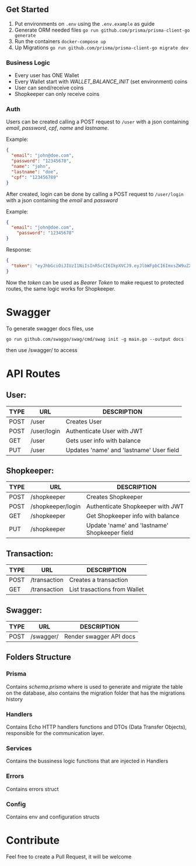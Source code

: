 ## Get Started 
 
1. Put environments on ```.env``` using the ```.env.example``` as guide
2. Generate ORM needed files ```go run github.com/prisma/prisma-client-go generate```
3. Run the containers ```docker-compose up```
4. Up Migrations ```go run github.com/prisma/prisma-client-go migrate dev```


### Business Logic

- Every user has ONE Wallet
- Every Wallet start with *WALLET_BALANCE_INIT* (set environment) coins
- User can send/receive coins
- Shopkeeper can only receive coins

### Auth

Users can be created calling a POST request to ```/user``` with a json containing *email*, *password*, *cpf*, *name* and *lastname*. 

Example:

```json
{
  "email": "john@doe.com",
  "password": "12345678",
  "name": "john",
  "lastname": "doe",
  "cpf": "123456789"
}
```

After created, login can be done by calling a POST request to ```/user/login``` with a json containing the *email* and *password*

Example:

```json
{
  "email": "john@doe.com",
    "password": "12345678"
}
```

Response:
```json
{
  "token": "eyJhbGciOiJIUzI1NiIsInR5cCI6IkpXVCJ9.eyJlbWFpbCI6ImxsZW9uZXNvdXphNDMxMkBsaXZlLmNvbSIsImlkIjoiY2Q2NTU2YjktZjk1ZC00MmM0LWJhYzgtOTQwNjk5NDc0MTY0IiwiZXhwIjoxNjc1Mzg4ODIxfQ.z29cwjAuaHlE8ee1mVYf5lyO6owmPYTiouqxojs6cF4"
}
```

Now the *token* can be used as *Bearer Token* to make request to protected routes, the same logic works for Shopkeeper.

# Swagger

To generate swagger docs files, use

```
go run github.com/swaggo/swag/cmd/swag init -g main.go --output docs
```

then use /swagger/ to access

# API Routes

## User:
| TYPE  | URL | DESCRIPTION | 
| - | - | - |
| POST | /user  | Creates User | 
| POST | /user/login | Authenticate User with JWT | 
| GET | /user | Gets user info with balance | 
| PUT | /user | Updates 'name' and 'lastname' User field | 


## Shopkeeper:
| TYPE  | URL | DESCRIPTION | 
| - | - | - |
| POST | /shopkeeper  | Creates Shopkeeper | 
| POST | /shopkeeper/login | Authenticate Shopkeeper with JWT | 
| GET | /shopkeeper | Get Shopkeeper info with balance | 
| PUT | /shopkeeper | Update 'name' and 'lastname' Shopkeeper field |

## Transaction:
| TYPE  | URL | DESCRIPTION | 
| - | - | - |
| POST | /transaction  | Creates a transaction | 
| GET | /transaction | List trasactions from Wallet | 

## Swagger:
| TYPE  | URL | DESCRIPTION | 
| - | - | - |
| POST | /swagger/  | Render swagger API docs | 


## Folders Structure
### Prisma
Contains *schema.prisma* where is used to generate and migrate the table on the database, also contains the migration folder that has the migrations history

### Handlers
Contains Echo HTTP handlers functions and DTOs (Data Transfer Objects), responsible for the communication layer.

### Services
Contains the bussiness logic functions that are injected in Handlers

### Errors
Contains errors struct

### Config
Contains env and configuration structs 

# Contribute

Feel free to create a Pull Request, it will be welcome
